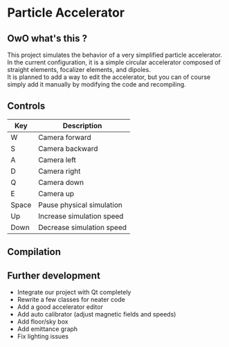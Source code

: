 # Particle Accelerator

## OwO what's this ?

This project simulates the behavior of a very simplified particle accelerator.\
In the current configuration, it is a simple circular accelerator composed of straight elements, focalizer elements, and dipoles.\
It is planned to add a way to edit the accelerator, but you can of course simply add it manually by modifying the code and recompiling.

## Controls

| Key | Description |
| --- | --- |
| W | Camera forward |
| S | Camera backward |
| A | Camera left |
| D | Camera right |
| Q | Camera down |
| E | Camera up |
| Space | Pause physical simulation |
| Up | Increase simulation speed |
| Down | Decrease simulation speed |

## Compilation


## Further development

- Integrate our project with Qt completely
- Rewrite a few classes for neater code
- Add a good accelerator editor
- Add auto calibrator (adjust magnetic fields and speeds)
- Add floor/sky box
- Add emittance graph
- Fix lighting issues
